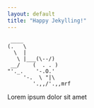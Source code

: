 ```yaml
---
layout: default
title: "Happy Jekylling!"
---
```


```
 ____
(.   \
  \  |
   \ |___(\--/)
 __/    (  . . )
"'._.    '-.O.'
     '-.  \ "|\
        '.,,/'.,,mrf
```

Lorem ipsum dolor sit amet
